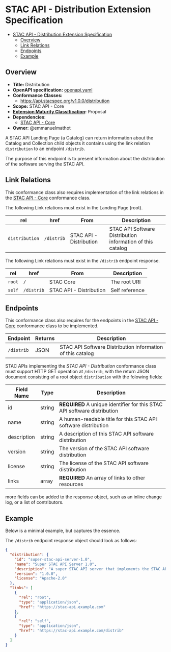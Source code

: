 # STAC API - Distribution Extension Specification

- [STAC API - Distribution Extension Specification](#stac-api---distribution-extension-specification)
  - [Overview](#overview)
  - [Link Relations](#link-relations)
  - [Endpoints](#endpoints)
  - [Example](#example)

## Overview

- **Title:** Distribution
- **OpenAPI specification:** [openapi.yaml](openapi.yaml)
- **Conformance Classes:**
  - <https://api.stacspec.org/v1.0.0/distribution>
- **Scope:** STAC API - Core
- **[Extension Maturity Classification](https://github.com/radiantearth/stac-api-spec/tree/v1.0.0/README.md#maturity-classification):** Proposal
- **Dependencies**:
  - [STAC API - Core](https://github.com/radiantearth/stac-api-spec/tree/v1.0.0/core)
- **Owner**: @emmanuelmathot

A STAC API Landing Page (a Catalog) can return information about the Catalog and Collection child objects
it contains using the link relation `distribution` to an endpoint `/distrib`.

The purpose of this endpoint is to present information about the distribution of the software serving the STAC API.

## Link Relations

This conformance class also requires implementation of the link relations in the
[STAC API - Core](https://github.com/radiantearth/stac-api-spec/tree/v1.0.0/core) conformance class.

The following Link relations must exist in the Landing Page (root).

| **rel**        | **href**   | **From**                | **Description**                                            |
| -------------- | ---------- | ----------------------- | ---------------------------------------------------------- |
| `distribution` | `/distrib` | STAC API - Distribution | STAC API Software Distribution information of this catalog |

The following Link relations must exist in the `/distrib` endpoint response.

| **rel** | **href**   | **From**                | **Description** |
| ------- | ---------- | ----------------------- | --------------- |
| `root`  | `/`        | STAC Core               | The root URI    |
| `self`  | `/distrib` | STAC API - Distribution | Self reference  |

## Endpoints

This conformance class also requires for the endpoints in the
[STAC API - Core](https://github.com/radiantearth/stac-api-spec/tree/v1.0.0/core) conformance class to be implemented.

| Endpoint   | Returns | Description                                                |
| ---------- | ------- | ---------------------------------------------------------- |
| `/distrib` | JSON    | STAC API Software Distribution information of this catalog |

STAC APIs implementing the *STAC API - Distribution* conformance class must support HTTP GET operation at
`/distrib`, with the return JSON document consisting of a root object `distribution` with
the folowing fields:

| Field Name  | Type   | Description                                                              |
| ----------- | ------ | ------------------------------------------------------------------------ |
| id          | string | **REQUIRED** A unique identifier for this STAC API software distribution |
| name        | string | A human-readable title for this STAC API software distribution           |
| description | string | A description of this STAC API software distribution                     |
| version     | string | The version of the STAC API software distribution                        |
| license     | string | The license of the STAC API software distribution                        |
| links       | array  | **REQUIRED** An array of links to other resources                        |

more fields can be added to the response object, such as an inline change log, or a list of contributors.

## Example

Below is a minimal example, but captures the essence.

The `/distrib` endpoint response object should look as follows:

```json
{
  "distribution": {
    "id": "super-stac-api-server-1.0",
    "name": "Super STAC API Server 1.0",
    "description": "A super STAC API server that implements the STAC API specification",
    "version": "1.0.0",
    "license": "Apache-2.0"
  },
  "links": [
    {
      "rel": "root",
      "type": "application/json",
      "href": "https://stac-api.example.com"
    },
    {
      "rel": "self",
      "type": "application/json",
      "href": "https://stac-api.example.com/distrib"
    }
  ]
}
```
